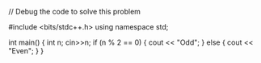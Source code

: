 // Debug the code to solve this problem

#include <bits/stdc++.h>
using namespace std;

int main()
{
    int n;
    cin>>n;
    if (n % 2 == 0)
    {
        cout << "Odd";
    }
    else
    {
        cout << "Even";
    }
}
